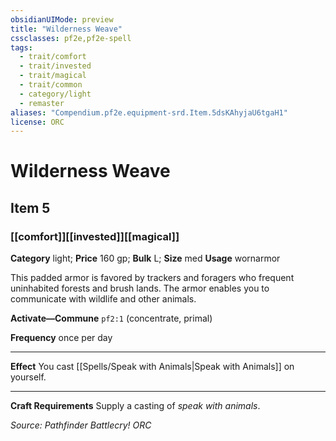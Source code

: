 ```yaml
---
obsidianUIMode: preview
title: "Wilderness Weave"
cssclasses: pf2e,pf2e-spell
tags:
  - trait/comfort
  - trait/invested
  - trait/magical
  - trait/common
  - category/light
  - remaster
aliases: "Compendium.pf2e.equipment-srd.Item.5dsKAhyjaU6tgaH1"
license: ORC
---
```

# Wilderness Weave
## Item 5
### [[comfort]][[invested]][[magical]]

**Category** light; 
**Price** 160 gp; 
**Bulk** L; **Size** med
**Usage** wornarmor

This padded armor is favored by trackers and foragers who frequent uninhabited forests and brush lands. The armor enables you to communicate with wildlife and other animals.

**Activate—Commune** `pf2:1` (concentrate, primal)

**Frequency** once per day

* * *

**Effect** You cast [[Spells/Speak with Animals|Speak with Animals]] on yourself.

* * *

**Craft Requirements** Supply a casting of _speak with animals_.

*Source: Pathfinder Battlecry!*
*ORC*